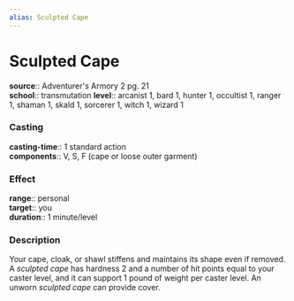 ```yaml
---
alias: Sculpted Cape
---
```


# Sculpted Cape 

**source**:: Adventurer's Armory 2 pg. 21  
**school**:: transmutation
**level**:: arcanist 1, bard 1, hunter 1, occultist 1, ranger 1, shaman 1, skald 1, sorcerer 1, witch 1, wizard 1

### Casting 

**casting-time**:: 1 standard action  
**components**:: V, S, F (cape or loose outer garment)

### Effect 

**range**:: personal  
**target**:: you  
**duration**:: 1 minute/level

### Description 

Your cape, cloak, or shawl stiffens and maintains its shape even if removed. A *sculpted cape* has hardness 2 and a number of hit points equal to your caster level, and it can support 1 pound of weight per caster level. An unworn *sculpted cape* can provide cover.
